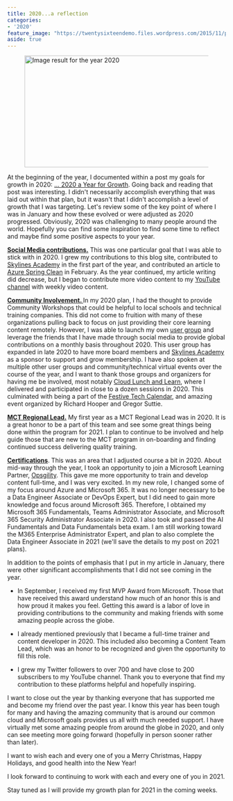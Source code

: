 ```yaml
---
title: 2020...a reflection
categories:
- '2020'
feature_image: "https://twentysixteendemo.files.wordpress.com/2015/11/post.png"
aside: true
---
```




<div class="wp-block-image"><figure class="aligncenter is-resized"><img src="https://th.bing.com/th/id/OIP.kF6ySfdMIEOfWvUQ91-qzwHaDl?w=339&amp;h=169&amp;c=7&amp;o=5&amp;pid=1.7" alt="Image result for the year 2020" width="516" height="257"/></figure></div>

At the beginning of the year, I documented within a post my goals for growth in 2020: <a href="https://captainhyperscaler.github.io/2020/01/09/2020-a-year-for-growth/">… 2020 a Year for Growth</a>.  Going back and reading that post was interesting.  I didn't necessarily accomplish everything that was laid out within that plan, but it wasn't that I didn't accomplish a level of growth that I was targeting.  Let's review some of the key point of where I was in January and how these evolved or were adjusted as 2020 progressed.  Obviously, 2020 was challenging to many people around the world.  Hopefully you can find some inspiration to find some time to reflect and maybe find some positive aspects to your year.

<strong><span style="text-decoration:underline;">Social Media contributions.</span></strong>  This was one particular goal that I was able to stick with in 2020.  I grew my contributions to this blog site, contributed to <a href="https://courses.skylinesacademy.com/?affcode=180879_p1mljie2" target="_blank" rel="noreferrer noopener">Skylines Academy</a> in the first part of the year, and contributed an article to <a rel="noreferrer noopener" href="https://www.azurespringclean.com/" target="_blank">Azure Spring Clean</a> in February.  As the year continued, my article writing did decrease, but I began to contribute more video content to my <a rel="noreferrer noopener" href="https://www.youtube.com/c/CaptainHyperscaler" target="_blank">YouTube channel</a> with weekly video content. 

<strong><span style="text-decoration:underline;">Community Involvement. </span></strong> In my 2020 plan, I had the thought to provide Community Workshops that could be helpful to local schools and technical training companies.  This did not come to fruition with many of these organizations pulling back to focus on just providing their core learning content remotely.  However, I was able to launch my own <a rel="noreferrer noopener" href="https://maz365usergroup.github.io/" target="_blank">user group</a> and leverage the friends that I have made through social media to provide global contributions on a monthly basis throughout 2020.  This user group has expanded in late 2020 to have more board members and <a rel="noreferrer noopener" href="https://courses.skylinesacademy.com/?affcode=180879_p1mljie2" target="_blank">Skylines Academy</a> as a sponsor to support and grow membership.  I have also spoken at multiple other user groups and community/technical virtual events over the course of the year, and I want to thank those groups and organizers for having me be involved, most notably <a rel="noreferrer noopener" href="https://www.cloudlunchlearn.com/" target="_blank">Cloud Lunch and Learn</a>, where I delivered and participated in close to a dozen sessions in 2020.  This culminated with being a part of the <a href="https://festivetechcalendar.com/" target="_blank" rel="noreferrer noopener">Festive Tech Calendar</a>, and amazing event organized by Richard Hooper and Gregor Suttie.

<strong><span style="text-decoration:underline;">MCT Regional Lead.</span></strong> My first year as a MCT Regional Lead was in 2020.  It is a great honor to be a part of this team and see some great things being done within the program for 2021.  I plan to continue to be involved and help guide those that are new to the MCT program in on-boarding and finding continued success delivering quality training.

<strong><span style="text-decoration:underline;">Certifications</span></strong>. This was an area that I adjusted course a bit in 2020.  About mid-way through the year, I took an opportunity to join a Microsoft Learning Partner, <a rel="noreferrer noopener" href="https://www.opsgility.com" target="_blank">Opsgility</a>.  This gave me more opportunity to train and develop content full-time, and I was very excited.  In my new role, I changed some of my focus around Azure and Microsoft 365.  It was no longer necessary to be a Data Engineer Associate or DevOps Expert, but I did need to gain more knowledge and focus around Microsoft 365.  Therefore, I obtained my Microsoft 365 Fundamentals, Teams Administrator Associate, and Microsoft 365 Security Administrator Associate in 2020.  I also took and passed the AI Fundamentals and Data Fundamentals beta exam.  I am still working toward the M365 Enterprise Administrator Expert, and plan to also complete the Data Engineer Associate in 2021 (we'll save the details to my post on 2021 plans).

In addition to the points of emphasis that I put in my article in January, there were other significant accomplishments that I did not see coming in the year.  

- In September, I received my first MVP Award from Microsoft.  Those that have received this award understand how much of an honor this is and how proud it makes you feel.  Getting this award is a labor of love in providing contributions to the community and making friends with some amazing people across the globe.

- I already mentioned previously that I became a full-time trainer and content developer in 2020.  This included also becoming a Content Team Lead, which was an honor to be recognized and given the opportunity to fill this role.

- I grew my Twitter followers to over 700 and have close to 200 subscribers to my YouTube channel.  Thank you to everyone that find my contribution to these platforms helpful and hopefully inspiring.

I want to close out the year by thanking everyone that has supported me and become my friend over the past year.  I know this year has been tough for many and having the amazing community that is around our common cloud and Microsoft goals provides us all with much needed support.  I have virtually met some amazing people from around the globe in 2020, and only can see meeting more going forward (hopefully in person sooner rather than later).  

I want to wish each and every one of you a Merry Christmas, Happy Holidays, and good health into the New Year! 

I look forward to continuing to work with each and every one of you in 2021.

Stay tuned as I will provide my growth plan for 2021 in the coming weeks. 
